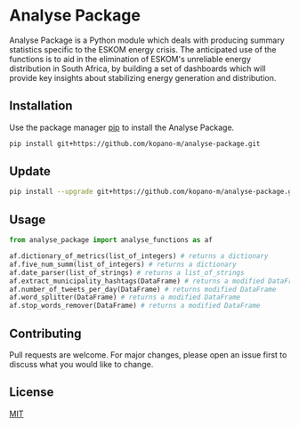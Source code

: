 # Analyse Package
Analyse Package is a Python module which deals with producing summary statistics
specific to the ESKOM energy crisis. The anticipated use of the functions is
to aid in the elimination of ESKOM's unreliable energy distribution in South Africa,
by building a set of dashboards which will provide key insights about stabilizing
energy generation and distribution.


## Installation
Use the package manager [pip](https://pip.pypa.io/en/stable/) to install the
Analyse Package.
```bash
pip install git+https://github.com/kopano-m/analyse-package.git
```
## Update
```bash
pip install --upgrade git+https://github.com/kopano-m/analyse-package.git
```
## Usage

```python
from analyse_package import analyse_functions as af

af.dictionary_of_metrics(list_of_integers) # returns a dictionary
af.five_num_summ(list_of_integers) # returns a dictionary
af.date_parser(list_of_strings) # returns a list_of_strings
af.extract_municipality_hashtags(DataFrame) # returns a modified DataFrame
af.number_of_tweets_per_day(DataFrame) # returns modified DataFrame
af.word_splitter(DataFrame) # returns a modified DataFrame
af.stop_words_remover(DataFrame) # returns a modified DataFrame
```

## Contributing
Pull requests are welcome. For major changes, please open an issue first
to discuss what you would like to change.


## License
[MIT](https://choosealicense.com/licenses/mit/)
